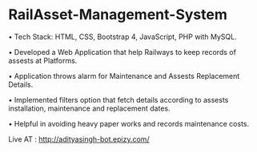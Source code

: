 # RailAsset-Management-System

• Tech Stack: HTML, CSS, Bootstrap 4, JavaScript, PHP with MySQL.


• Developed a Web Application that help Railways to keep records of assests at Platforms.

• Application throws alarm for Maintenance and Assests Replacement Details.

• Implemented filters option that fetch details according to assests installation, maintenance and replacement dates.

• Helpful in avoiding heavy paper works and records maintenance costs.

Live AT : http://adityasingh-bot.epizy.com/
